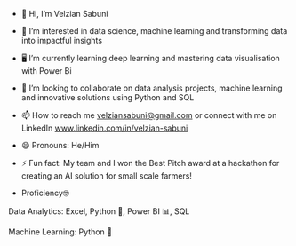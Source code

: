 - 👋 Hi, I’m Velzian Sabuni
- 👀 I’m interested in data science, machine learning and transforming data into impactful insights
- 🖥️ I’m currently learning deep learning and mastering data visualisation with Power Bi
- 🤝 I’m looking to collaborate on data analysis projects, machine learning and innovative solutions using Python and SQL
- 📫 How to reach me velziansabuni@gmail.com or connect with me on LinkedIn www.linkedin.com/in/velzian-sabuni
- 😄 Pronouns: He/Him
- ⚡ Fun fact: My team and I won the Best Pitch award at a hackathon for creating an AI solution for small scale farmers!

- Proficiency🤓

Data Analytics: Excel, Python 🐍, Power BI 📊, SQL

Machine Learning: Python 🐍
